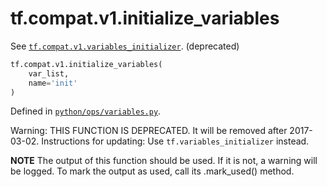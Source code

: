 <div itemscope itemtype="http://developers.google.com/ReferenceObject">
<meta itemprop="name" content="tf.compat.v1.initialize_variables" />
<meta itemprop="path" content="Stable" />
</div>

# tf.compat.v1.initialize_variables

See <a href="../../../tf/compat/v1/variables_initializer.md"><code>tf.compat.v1.variables_initializer</code></a>. (deprecated)

``` python
tf.compat.v1.initialize_variables(
    var_list,
    name='init'
)
```



Defined in [`python/ops/variables.py`](/code/stable/tensorflow/python/ops/variables.py).

<!-- Placeholder for "Used in" -->

Warning: THIS FUNCTION IS DEPRECATED. It will be removed after 2017-03-02.
Instructions for updating:
Use `tf.variables_initializer` instead.

  **NOTE** The output of this function should be used.  If it is not, a warning will be logged.  To mark the output as used, call its .mark_used() method.